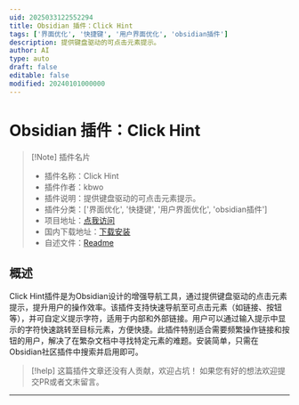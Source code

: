```yaml
---
uid: 2025033122552294
title: Obsidian 插件：Click Hint
tags: ['界面优化', '快捷键', '用户界面优化', 'obsidian插件']
description: 提供键盘驱动的可点击元素提示。
author: AI
type: auto
draft: false
editable: false
modified: 20240101000000
---
```


# Obsidian 插件：Click Hint

> [!Note] 插件名片
> - 插件名称：Click Hint
> - 插件作者：kbwo
> - 插件说明：提供键盘驱动的可点击元素提示。
> - 插件分类：['界面优化', '快捷键', '用户界面优化', 'obsidian插件']
> - 项目地址：[点我访问](https://github.com/kbwo/obsidian-click-hint)
> - 国内下载地址：[下载安装](https://pkmer.cn/products/plugin/pluginMarket/?click-hint)
> - 自述文件：[Readme](https://ghproxy.net/https://raw.githubusercontent.com/kbwo/obsidian-click-hint/main/README.md)



## 概述

Click Hint插件是为Obsidian设计的增强导航工具，通过提供键盘驱动的点击元素提示，提升用户的操作效率。该插件支持快速导航至可点击元素（如链接、按钮等），并可自定义提示字符，适用于内部和外部链接。用户可以通过输入提示中显示的字符快速跳转至目标元素，方便快捷。此插件特别适合需要频繁操作链接和按钮的用户，解决了在繁杂文档中寻找特定元素的难题。安装简单，只需在Obsidian社区插件中搜索并启用即可。


> [!help] 
> 这篇插件文章还没有人贡献，欢迎占坑！
> 如果您有好的想法欢迎提交PR或者文末留言。
> 

---



